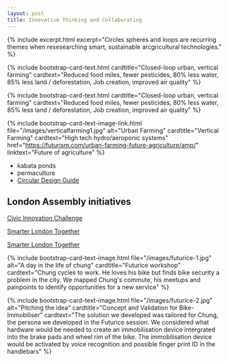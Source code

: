 ```yaml
---
layout: post
title: Innovative Thinking and Collaborating
---
```


{% include excerpt.html excerpt="Circles spheres and loops are recurring themes when resesearching smart, sustainable arcgricultural technologies." %}

{% include bootstrap-card-text.html cardtitle="Closed-loop urban, vertical farming" cardtext="Reduced food miles, fewer pesticides, 80% less water, 85% less land / deforestation, Job creation, improved air quality" %}

{% include bootstrap-card-text.html cardtitle="Closed-loop urban, vertical farming" cardtext="Reduced food miles, fewer pesticides, 80% less water, 85% less land / deforestation, Job creation, improved air quality" %}

{% include bootstrap-card-text-image-link.html file="/images/verticalfarming1.jpg"  alt="Urban Farming" cardtitle="Vertical Farming" cardtext="High tech hydro/aeroponic systems" href="https://futurism.com/urban-farming-future-agriculture/amp/" linktext="Future of agriculture" %}

* kabata ponds
* permaculture
* [Circular Design Guide](https://www.circulardesignguide.com)

## London Assembly initiatives

[Civic Innovation Challenge](https://www.london.gov.uk/press-releases/mayoral/tech-firms-give-15k-to-tackle-londons-challenges)

[Smarter London Together](https://www.london.gov.uk/what-we-do/business-and-economy/supporting-londons-sectors/smart-london/smarter-london-together)

[Smarter London Together](https://www.london.gov.uk/what-we-do/environment/london-environment-strategy)

{% include bootstrap-card-text-image.html file="/images/futurice-1.jpg" alt="A day in the life of chung" cardtitle="Futurice workshop" cardtext="Chung cycles to work. He loves his bike but finds bike security a problem in the city. We mapped Chung's commute, his meetups and painpoints to identify opportunities for a new service" %}

{% include bootstrap-card-text-image.html file="/images/futurice-2.jpg" alt="Pitching the idea" cardtitle="Concept and Validation for Bike-Immobiliser" cardtext="The solution we developed was tailored for Chung, the persona we developed in the Futurice session. We considered what hardware would be needed to create an immobilisation device intergrated into the brake pads and wheel rim of the bike. The immobilisation device would be activated by voice recognition and possible finger print ID in the handlebars" %}

